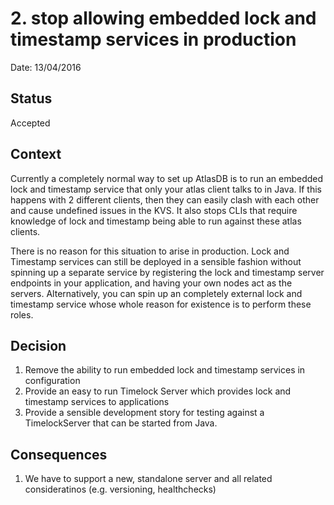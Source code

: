 # 2. stop allowing embedded lock and timestamp services in production

Date: 13/04/2016

## Status

Accepted

## Context

Currently a completely normal way to set up AtlasDB is to run an embedded lock and timestamp service that only your atlas client talks to in Java. If this happens with 2 different clients, then they can easily clash with each other and cause undefined issues in the KVS. It also stops CLIs that require knowledge of lock and timestamp being able to run against these atlas clients. 

There is no reason for this situation to arise in production. Lock and Timestamp services can still be deployed in a sensible fashion without spinning up a separate service by registering the lock and timestamp server endpoints in your application, and having your own nodes act as the servers. Alternatively, you can spin up an completely external lock and timestamp service whose whole reason for existence is to perform these roles.

## Decision

1. Remove the ability to run embedded lock and timestamp services in configuration
2. Provide an easy to run Timelock Server which provides lock and timestamp services to applications
3. Provide a sensible development story for testing against a TimelockServer that can be started from Java.

## Consequences

1. We have to support a new, standalone server and all related consideratinos (e.g. versioning, healthchecks)
